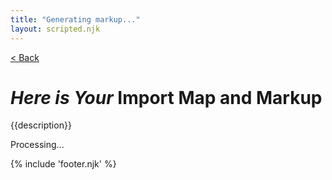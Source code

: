 ```yaml
---
title: "Generating markup..."
layout: scripted.njk
---
```



<div class="InstantMap">

<a href="/instant-import-map/" class="Button-nav">&lt; Back</a>

<h1 id="site-title" class="InstantMap-heading"><em>Here is Your</em> <span class="InstantMap-main">Import Map and Markup</span></h1>

<p class="InstantMap-description">{{description}}</p>


<instant-results>
  <output>Processing...</output>
</instant-results>


{% include 'footer.njk' %}

</div>